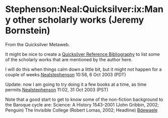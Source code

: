 
# Stephenson:Neal:Quicksilver:ix:Many other scholarly works (Jeremy Bornstein)

From the Quicksilver Metaweb.

It might be nice to create a [Quicksilver Reference Bibliography](/stephenson-neal-quicksilver-reference-bibliography) to list some of the scholarly works that are mentioned by the author here.

I will do this when things calm down a little bit, but it might not happen for a couple of weeks.[Nealstephenson](/user-nealstephenson) 10:56, 6 Oct 2003 (PDT)

Update: now I am going to try doing it a few books at a time, as time permits.[Nealstephenson](/user-nealstephenson) 11:02, 31 Oct 2003 (PST)

Note that a good start to get to know some of the non-fiction background to the Baroque cycle are: 
Science: A History 1543-2001 (John Gribbin, 2002; Penguin)
The Invisible College (Robert Lomas, 2002; Headline)
[Bdewaele](/user-bdewaele)
